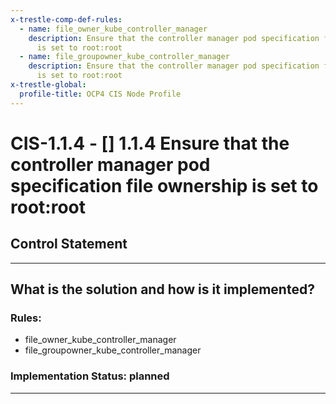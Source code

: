 ```yaml
---
x-trestle-comp-def-rules:
  - name: file_owner_kube_controller_manager
    description: Ensure that the controller manager pod specification file ownership
      is set to root:root
  - name: file_groupowner_kube_controller_manager
    description: Ensure that the controller manager pod specification file ownership
      is set to root:root
x-trestle-global:
  profile-title: OCP4 CIS Node Profile
---
```


# CIS-1.1.4 - \[\] 1.1.4 Ensure that the controller manager pod specification file ownership is set to root:root

## Control Statement

______________________________________________________________________

## What is the solution and how is it implemented?

<!-- For implementation status enter one of: implemented, partial, planned, alternative, not-applicable -->

<!-- Note that the list of rules under ### Rules: is read-only and changes will not be captured after assembly to JSON -->

### Rules:

  - file_owner_kube_controller_manager
  - file_groupowner_kube_controller_manager

### Implementation Status: planned

______________________________________________________________________
